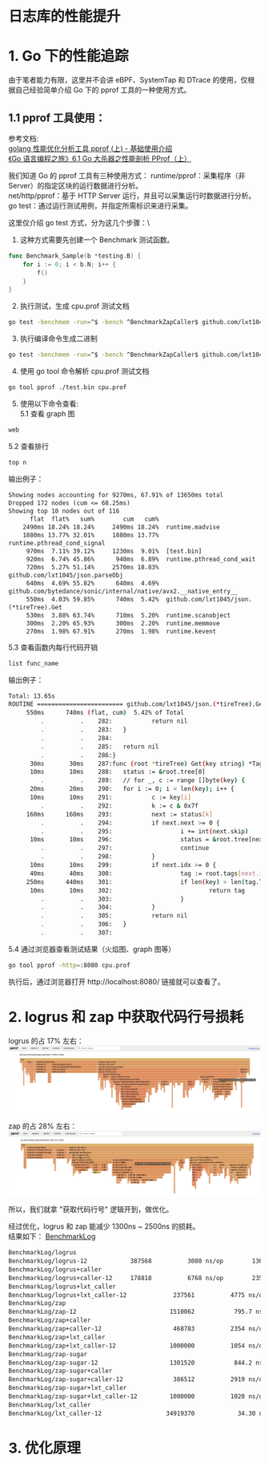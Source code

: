 # 日志库的性能提升


# 1. Go 下的性能追踪
由于笔者能力有限，这里并不会讲 eBPF、SystemTap 和 DTrace 的使用，仅根据自己经验简单介绍 Go 下的 pprof 工具的一种使用方式。
## 1.1 pprof 工具使用：
参考文档:\
[golang 性能优化分析工具 pprof (上) - 基础使用介绍](https://www.cnblogs.com/jiujuan/p/14588185.html)\
[《Go 语言编程之旅》6.1 Go 大杀器之性能剖析 PProf（上）](https://golang2.eddycjy.com/posts/ch6/01-pprof-1/)

我们知道 Go 的 pprof 工具有三种使用方式：
runtime/pprof：采集程序（非 Server）的指定区块的运行数据进行分析。\
net/http/pprof：基于 HTTP Server 运行，并且可以采集运行时数据进行分析。\
go test：通过运行测试用例，并指定所需标识来进行采集。

这里仅介绍 go test 方式，分为这几个步骤：\
1. 这种方式需要先创建一个 Benchmark 测试函数。
```go
func Benchmark_Sample(b *testing.B) {
    for i := 0; i < b.N; i++ {
        f()
    }
}
```
2. 执行测试，生成 cpu.prof 测试文档
```sh
go test -benchmem -run=^$ -bench ^BenchmarkZapCaller$ github.com/lxt1045/errors/zap -count=1 -v -cpuprofile cpu.prof
```
3. 执行编译命令生成二进制
```sh
go test -benchmem -run=^$ -bench ^BenchmarkZapCaller$ github.com/lxt1045/errors/zap -c -o test.bin 
```
4. 使用 go tool 命令解析 cpu.prof 测试文档
```sh
go tool pprof ./test.bin cpu.prof
```
5. 使用以下命令查看:\
5.1 查看 graph 图
```sh
web 
```
5.2 查看排行
```sh
top n 
```
输出例子：
```
Showing nodes accounting for 9270ms, 67.91% of 13650ms total
Dropped 172 nodes (cum <= 68.25ms)
Showing top 10 nodes out of 116
      flat  flat%   sum%        cum   cum%
    2490ms 18.24% 18.24%     2490ms 18.24%  runtime.madvise
    1880ms 13.77% 32.01%     1880ms 13.77%  runtime.pthread_cond_signal
     970ms  7.11% 39.12%     1230ms  9.01%  [test.bin]
     920ms  6.74% 45.86%      940ms  6.89%  runtime.pthread_cond_wait
     720ms  5.27% 51.14%     2570ms 18.83%  github.com/lxt1045/json.parseObj
     640ms  4.69% 55.82%      640ms  4.69%  github.com/bytedance/sonic/internal/native/avx2.__native_entry__
     550ms  4.03% 59.85%      740ms  5.42%  github.com/lxt1045/json.(*tireTree).Get
     530ms  3.88% 63.74%      710ms  5.20%  runtime.scanobject
     300ms  2.20% 65.93%      300ms  2.20%  runtime.memmove
     270ms  1.98% 67.91%      270ms  1.98%  runtime.kevent
```
5.3 查看函数内每行代码开销
```sh
list func_name 
```
输出例子：
```sh
Total: 13.65s
ROUTINE ======================== github.com/lxt1045/json.(*tireTree).Get in /Users/bytedance/go/src/github.com/lxt1045/json/tire_tree.go
     550ms      740ms (flat, cum)  5.42% of Total
         .          .    282:           return nil
         .          .    283:   }
         .          .    284:
         .          .    285:   return nil
         .          .    286:}
      30ms       30ms    287:func (root *tireTree) Get(key string) *TagInfo {
      10ms       10ms    288:   status := &root.tree[0]
         .          .    289:   // for _, c := range []byte(key) {
      20ms       20ms    290:   for i := 0; i < len(key); i++ {
      10ms       10ms    291:           c := key[i]
         .          .    292:           k := c & 0x7f
     160ms      160ms    293:           next := status[k]
         .          .    294:           if next.next >= 0 {
         .          .    295:                   i += int(next.skip)
      10ms       10ms    296:                   status = &root.tree[next.next]
         .          .    297:                   continue
         .          .    298:           }
      10ms       10ms    299:           if next.idx >= 0 {
      40ms       40ms    300:                   tag := root.tags[next.idx]
     250ms      440ms    301:                   if len(key) > len(tag.TagName) && key[len(tag.TagName)] == '"' && tag.TagName == key[:len(tag.TagName)] {
      10ms       10ms    302:                           return tag
         .          .    303:                   }
         .          .    304:           }
         .          .    305:           return nil
         .          .    306:   }
         .          .    307:
```
5.4 通过浏览器查看测试结果（火焰图、graph 图等）
```sh
go tool pprof -http=:8080 cpu.prof
```
执行后，通过浏览器打开 http://localhost:8080/ 链接就可以查看了。

# 2. logrus 和 zap 中获取代码行号损耗

logrus 的占 17% 左右：
![logrus](https://github.com/lxt1045/errors/blob/main/resource/logrus_flamegraph.jpg)

zap 的占 28% 左右：
![logrus](https://github.com/lxt1045/errors/blob/main/resource/zap_flamegraph.jpg)

所以，我们就拿 "获取代码行号" 逻辑开到，做优化。

经过优化，logrus 和 zap 能减少 1300ns ~ 2500ns 的损耗。\
结果如下：
[BenchmarkLog](https://github.com/lxt1045/errors/blob/main/zap/zap_test.go#L85)
```sh
BenchmarkLog/logrus
BenchmarkLog/logrus-12         	  387568	      3080 ns/op	    1361 B/op	      23 allocs/op
BenchmarkLog/logrus+caller
BenchmarkLog/logrus+caller-12  	  178818	      6768 ns/op	    2355 B/op	      34 allocs/op
BenchmarkLog/logrus+lxt_caller
BenchmarkLog/logrus+lxt_caller-12         	  237561	      4775 ns/op	    2082 B/op	      31 allocs/op
BenchmarkLog/zap
BenchmarkLog/zap-12                       	 1510062	       795.7 ns/op	     152 B/op	       3 allocs/op
BenchmarkLog/zap+caller
BenchmarkLog/zap+caller-12                	  468783	      2354 ns/op	     401 B/op	       6 allocs/op
BenchmarkLog/zap+lxt_caller
BenchmarkLog/zap+lxt_caller-12            	 1000000	      1054 ns/op	     409 B/op	       4 allocs/op
BenchmarkLog/zap-sugar
BenchmarkLog/zap-sugar-12                 	 1301520	       844.2 ns/op	     112 B/op	       4 allocs/op
BenchmarkLog/zap-sugar+caller
BenchmarkLog/zap-sugar+caller-12          	  386512	      2919 ns/op	     361 B/op	       7 allocs/op
BenchmarkLog/zap-sugar+lxt_caller
BenchmarkLog/zap-sugar+lxt_caller-12      	 1000000	      1020 ns/op	     176 B/op	       5 allocs/op
BenchmarkLog/lxt_caller
BenchmarkLog/lxt_caller-12                	34919370	        34.30 ns/op	      24 B/op	       1 allocs/op
```

# 3. 优化原理
